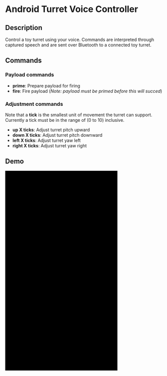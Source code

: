 # Android Turret Voice Controller

## Description

Control a toy turret using your voice. Commands are interpreted 
through captured speech and are sent over Bluetooth to a connected toy turret.

## Commands

### Payload commands

- __prime__: Prepare payload for firing
- __fire__: Fire payload (*Note: payload must be primed before this will succed*)


### Adjustment commands
Note that a __tick__ is the smallest unit of movement the turret can support. Currently a tick must be in the range of (0 to 10) inclusive.
- __up X ticks__: Adjust turret pitch upward
- __down X ticks__: Adjust turret pitch downward
- __left X ticks__: Adjust turret yaw left
- __right X ticks__: Adjust turret yaw right

##  Demo

![video](assets/img/voice_demo.gif)


